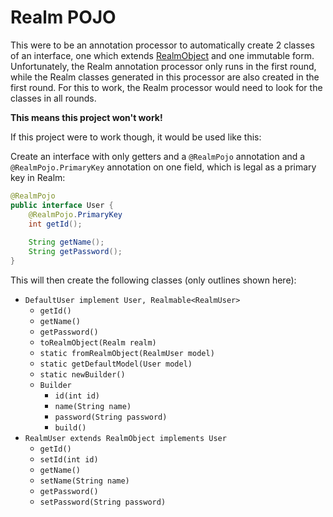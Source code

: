 Realm POJO
============

This were to be an annotation processor to automatically create 2 classes of an interface, one which extends 
[RealmObject](https://realm.io/docs/java/latest/api/io/realm/RealmObject.html) and one immutable form. Unfortunately,
the Realm annotation processor only runs in the first round, while the Realm classes generated in this processor are also
created in the first round. For this to work, the Realm processor would need to look for the classes in all rounds.

**This means this project won't work!**

If this project were to work though, it would be used like this:

Create an interface with only getters and a `@RealmPojo` annotation and a `@RealmPojo.PrimaryKey` annotation on one
field, which is legal as a primary key in Realm:
```java
@RealmPojo
public interface User {
    @RealmPojo.PrimaryKey
    int getId();
    
    String getName();
    String getPassword();
}
```

This will then create the following classes (only outlines shown here):

* `DefaultUser implement User, Realmable<RealmUser>`
    * `getId()`
    * `getName()`
    * `getPassword()`
    * `toRealmObject(Realm realm)`
    * `static fromRealmObject(RealmUser model)`
    * `static getDefaultModel(User model)`
    * `static newBuilder()`
    * `Builder`
        * `id(int id)`
        * `name(String name)`
        * `password(String password)`
        * `build()`
* `RealmUser extends RealmObject implements User`
    * `getId()`
    * `setId(int id)`
    * `getName()`
    * `setName(String name)`
    * `getPassword()`
    * `setPassword(String password)`